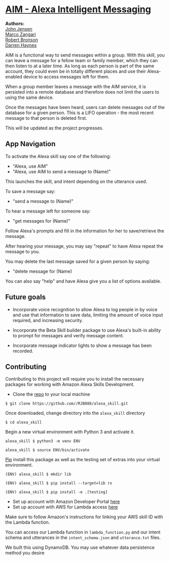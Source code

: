 # [AIM - Alexa Intelligent Messaging](https://github.com/RJB888/alexa_skill)


**Authors:**   
[John Jensen](https://github.com/thejohnjensen)    
[Marco Zangari](https://github.com/marco-zangari)   
[Robert Bronson](https://github.com/RJB888)   
[Darren Haynes](https://github.com/Darren-Haynes)



AIM is a functional way to send messages within a group.  With this skill, you can leave a message for a fellow team or family member, which they can then listen to at a later time.  As long as each person is part of the same account, they could even be in totally different places and use their Alexa-enabled device to access messages left for them.

When a group member leaves a message with the AIM service, it is persisted into a remote database and therefore does not limit the users to using the same device.

Once the messages have been heard, users can delete messages out of the database for a given person.  This is a LIFO operation - the most recent message to that person is deleted first.


This will be updated as the project progresses.

## App Navigation

To activate the Alexa skill say one of the following:

- "Alexa, use AIM"
- "Alexa, use AIM to send a message to (Name)"

This launches the skill, and intent depending on the utterance used.

To save a message say: 

- "send a message to (Name)"


To hear a message left for someone say: 

- "get messages for (Name)"

Follow Alexa's prompts and fill in the information for her to save/retrieve the message.

After hearing your message, you may say "repeat" to have Alexa repeat the message to you.

You may delete the last message saved for a given person by saying: 

- "delete message for (Name)

You can also say "help" and have Alexa give you a list of options available.




## Future goals

- Incorporate voice recognition to allow Alexa to log people in by voice and use that information to save data, limiting the amount of voice input required, and increasing security.

- Incorporate the Beta Skill builder package to use Alexa's built-in ability to prompt for messages and verify message content.

- Incorporate message indicator lights to show a message has been recorded.

## Contributing


Contributing to this project will require you to install the necessary packages for working with Amazon Alexa Skills Development.  
 
- Clone the [repo](https://github.com/RJB888/alexa_skill)
 to your local machine

```
$ git clone https://github.com//RJB888/alexa_skill.git
```

Once downloaded, change directory into the `alexa_skill` directory

```
$ cd alexa_skill
```

Begin a new virtual environment with Python 3 and activate it.
```
alexa_skill $ python3 -m venv ENV 
```
```
alexa_skill $ source ENV/bin/activate
```


[Pip](https://pip.pypa.io/en/stable/) install this package as well as the testing set of extras into your virtual environment.

```
(ENV) alexa_skill $ mkdir lib
```
```
(ENV) alexa_skill $ pip install --target=lib rx
```
```
(ENV) alexa_skill $ pip install -e .[testing]
``` 


- Set up account with Amazon Developer Portal [here](https://developer.amazon.com)
- Set up account with AWS for Lambda access [here](https://console.aws.amazon.com)

Make sure to follow Amazon's instructions for linking your AWS skill ID with the Lambda function.

You can access our Lambda function in ```lambda_function.py``` and our intent schema and utterances in the ```intent_schema.json``` and ```utterance.txt``` files.

We built this using DynamoDB.  You may use whatever data persistence method you desire
